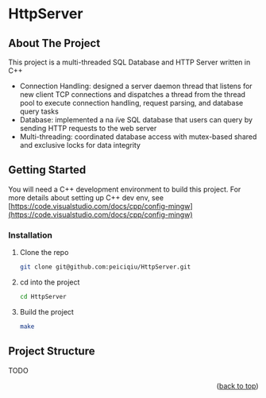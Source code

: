 # HttpServer

<!-- Improved compatibility of back to top link: See: https://github.com/othneildrew/Best-README-Template/pull/73 -->
<a name="readme-top"></a>

<!-- ABOUT THE PROJECT -->
## About The Project
This project is a multi-threaded SQL Database and HTTP Server written in C++
* Connection Handling: designed a server daemon thread that listens for new client TCP connections and dispatches a thread from the thread pool to execute connection handling, request parsing, and database query tasks
* Database: implemented a na ̈ıve SQL database that users can query by sending HTTP requests to the web server
* Multi-threading: coordinated database access with mutex-based shared and exclusive locks for data integrity

## Getting Started

You will need a C++ development environment to build this project. For more details about setting up C++ dev env, see [https://code.visualstudio.com/docs/cpp/config-mingw](https://code.visualstudio.com/docs/cpp/config-mingw)

### Installation

1. Clone the repo
   ```sh
   git clone git@github.com:peiciqiu/HttpServer.git
   ```
2. cd into the project
   ```sh
   cd HttpServer
   ```
2. Build the project
   ```sh
   make
   ```
## Project Structure
TODO

<p align="right">(<a href="#readme-top">back to top</a>)</p>
